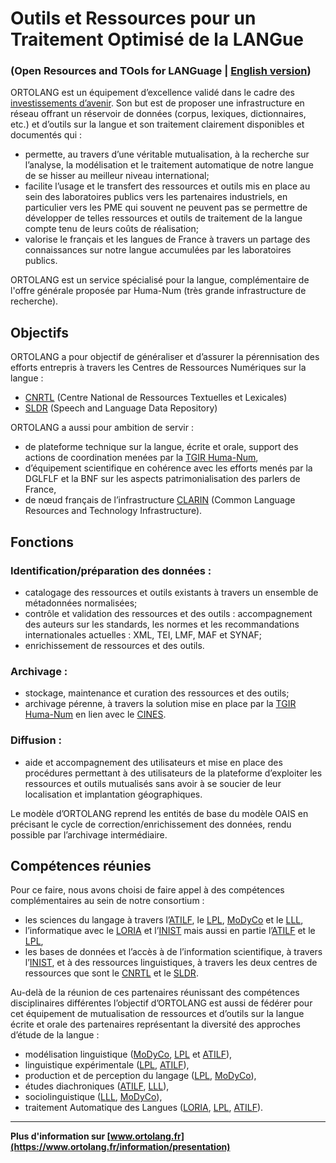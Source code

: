 # Outils et Ressources pour un Traitement Optimisé de la LANGue
### (Open Resources and TOols for LANGuage | [English version](https://github.com/Ortolang/market/blob/master/README_EN.md))

ORTOLANG est un équipement d’excellence validé dans le cadre des [investissements d’avenir](http://investissement-avenir.gouvernement.fr/). Son but est de proposer une infrastructure en réseau offrant un réservoir de données (corpus, lexiques, dictionnaires, etc.) et d’outils sur la langue et son traitement clairement disponibles et documentés qui :

* permette, au travers d’une véritable mutualisation, à la recherche sur l’analyse, la modélisation et le traitement automatique de notre langue de se hisser au meilleur niveau international;
* facilite l’usage et le transfert des ressources et outils mis en place au sein des laboratoires publics vers les partenaires industriels, en particulier vers les PME qui souvent ne peuvent pas se permettre de développer de telles ressources et outils de traitement de la langue compte tenu de leurs coûts de réalisation;
* valorise le français et les langues de France à travers un partage des connaissances sur notre langue accumulées par les laboratoires publics.

ORTOLANG est un service spécialisé pour la langue, complémentaire de l'offre générale proposée par Huma-Num (très grande infrastructure de recherche).

## Objectifs

ORTOLANG a pour objectif de généraliser et d’assurer la pérennisation des efforts entrepris à travers les Centres de Ressources Numériques sur la langue :

* [CNRTL](http://www.cnrtl.fr/) (Centre National de Ressources Textuelles et Lexicales)
* [SLDR](http://sldr.org/) (Speech and Language Data Repository)

ORTOLANG a aussi pour ambition de servir :

* de plateforme technique sur la langue, écrite et orale, support des actions de coordination menées par la [TGIR Huma-Num](http://www.huma-num.fr/),
* d’équipement scientifique en cohérence avec les efforts menés par la DGLFLF et la BNF sur les aspects patrimonialisation des parlers de France,
* de nœud français de l’infrastructure [CLARIN](http://www.clarin.eu/) (Common Language Resources and Technology Infrastructure).

## Fonctions

### Identification/préparation des données :

* catalogage des ressources et outils existants à travers un ensemble de métadonnées normalisées;
* contrôle et validation des ressources et des outils : accompagnement des auteurs sur les standards, les normes et les recommandations internationales actuelles : XML, TEI, LMF, MAF et SYNAF;
* enrichissement de ressources et des outils.

### Archivage :

* stockage, maintenance et curation des ressources et des outils;
* archivage pérenne, à travers la solution mise en place par la [TGIR Huma-Num](http://www.huma-num.fr/) en lien avec le [CINES](http://www.cines.fr/).

### Diffusion :

* aide et accompagnement des utilisateurs et mise en place des procédures permettant à des utilisateurs de la plateforme d’exploiter les ressources et outils mutualisés sans avoir à se soucier de leur localisation et implantation géographiques.

Le modèle d’ORTOLANG reprend les entités de base du modèle OAIS en précisant le cycle de correction/enrichissement des données, rendu possible par l’archivage intermédiaire.

## Compétences réunies

Pour ce faire, nous avons choisi de faire appel à des compétences complémentaires au sein de notre consortium :

* les sciences du langage à travers l’[ATILF](http://www.atilf.fr/), le [LPL](http://www.lpl-aix.fr/), [MoDyCo](http://www.modyco.fr/) et le [LLL](http://www.lll.cnrs.fr/),
* l’informatique avec le [LORIA](http://www.loria.fr/) et l’[INIST](http://www.inist.fr/) mais aussi en partie l’[ATILF](http://www.atilf.fr/) et le [LPL](http://www.lpl-aix.fr/),
* les bases de données et l’accès à de l’information scientifique, à travers l’[INIST](http://www.inist.fr/), et à des ressources linguistiques, à travers les deux centres de ressources que sont le [CNRTL](http://www.cnrtl.fr/) et le [SLDR](http://sldr.org/).

Au-delà de la réunion de ces partenaires réunissant des compétences disciplinaires différentes l’objectif d’ORTOLANG est aussi de fédérer pour cet équipement de mutualisation de ressources et d’outils sur la langue écrite et orale des partenaires représentant la diversité des approches d’étude de la langue :

* modélisation linguistique ([MoDyCo](http://www.modyco.fr/), [LPL](http://www.lpl-aix.fr/) et [ATILF](http://www.atilf.fr/)),
* linguistique expérimentale ([LPL](http://www.lpl-aix.fr/), [ATILF](http://www.atilf.fr/)),
* production et de perception du langage ([LPL](http://www.lpl-aix.fr/), [MoDyCo](http://www.modyco.fr/)),
* études diachroniques ([ATILF](http://www.atilf.fr/), [LLL](http://www.lll.cnrs.fr/)),
* sociolinguistique ([LLL](http://www.lll.cnrs.fr/), [MoDyCo](http://www.modyco.fr/)),
* traitement Automatique des Langues ([LORIA](http://www.loria.fr/), [LPL](http://www.lpl-aix.fr/), [ATILF](http://www.atilf.fr/)).

___

**Plus d'information sur [www.ortolang.fr](https://www.ortolang.fr/information/presentation)**
